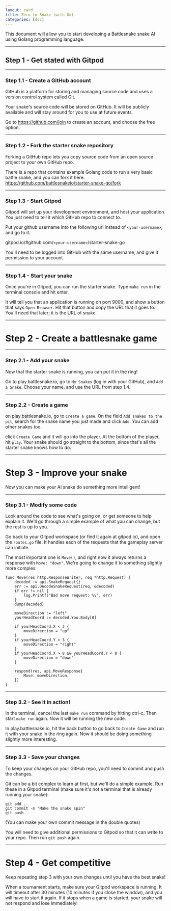 ```yaml
---
layout: card
title: Zero to Snake (with Go)
categories: [doc]
---
```


This document will allow you to start developing a Battlesnake snake AI using Golang programming language.

---

## Step 1 - Get stated with Gitpod

---

### Step 1.1 - Create a GitHub account

GitHub is a platform for storing and managing source code and uses a version control system called Git.

Your snake's source code will be stored on GitHub. It will be publicly available and will stay around for you to use at future events.

Go to https://github.com/join to create an account, and choose the free option.

---

### Step 1.2 - Fork the starter snake repository

Forking a GitHub repo lets you copy source code from an open source project to your own GitHub repo.

There is a repo that contains example Golang code to run a very basic battle snake, and you can fork it here: https://github.com/battlesnakeio/starter-snake-go/fork

---

### Step 1.3 - Start Gitpod

Gitpod will set up your development environment, and host your application. You just need to tell it which GitHub repo to connect to.

Put your github username into the following url instead of `<your-username>`, and go to it.

gitpod.io/#github.com/`<your-username>`/starter-snake-go

You'll need to be logged into GitHub with the same username, and give it permission to your account.

---

### Step 1.4 - Start your snake

Once you're in Gitpod, you can run the starter snake. Type `make run` in the terminal console and hit enter.

It will tell you that an application is running on port 9000, and show a button that says `Open Browser`. Hit that button and copy the URL that it goes to. You'll need that later; it is the URL of snake.

---

# Step 2 - Create a battlesnake game

---

### Step 2.1 - Add your snake

Now that the starter snake is running, you can put it in the ring!

Go to play.battlesnake.io, go to `My Snakes` (log in with your GitHub), and `Add a Snake`. Choose your name, and use the URL from step 1.4.

---

### Step 2.2 - Create a game

on play.battlesnake.io, go to `Create a game`. On the field `Add snakes to the pit`, search for the snake name you just made and click `Add`. You can add other snakes too.

click `Create Game` and it will go into the player. At the bottom of the player, hit `play`. Your snake should go straight to the bottom, since that's all the starter snake knows how to do.

---

# Step 3 - Improve your snake

Now you can make your AI snake do something more intelligent!

---

### Step 3.1 - Modify some code

Look around the code to see what's going on, or get someone to help explain it. We'll go through a simple example of what you can change, but the rest is up to you.

Go back to your Gitpod workspace (or find it again at gitpod.io), and open the `routes.go` file. It handles each of the requests that the gameplay server can initiate.

The most important one is `Move()`, and right now it always returns a response with `Move: "down"`. We're going to change it to something slightly more complex:

```
func Move(res http.ResponseWriter, req *http.Request) {
	decoded := api.SnakeRequest{}
	err := api.DecodeSnakeRequest(req, &decoded)
	if err != nil {
		log.Printf("Bad move request: %v", err)
	}
	dump(decoded)

	moveDirection := "left"
	yourHeadCoord := decoded.You.Body[0]

	if yourHeadCoord.X < 3 {
		moveDirection = "up"
	}
	if yourHeadCoord.Y < 3 {
		moveDirection = "right"
	}
	if yourHeadCoord.X > 8 && yourHeadCoord.Y < 8 {
		moveDirection = "down"
	}

	respond(res, api.MoveResponse{
		Move: moveDirection,
	})
}
```

---

### Step 3.2 - See it in action!

In the terminal, cancel the last `make run` command by hitting ctrl-c. Then start `make run` again. Now it will be running the new code.

In play.battlesnake.io, hit the back button to go back to `Create Game` and run it with your snake in the ring again. Now it should be doing something slightly more interesting.

---

### Step 3.3 - Save your changes

To keep your changes on your GitHub repo, you'll need to commit and push the changes.

Git can be a bit complex to learn at first, but we'll do a simple example. Run these in a Gitpod terminal (make sure it's not a terminal that is already running your snake):
```
git add .
git commit -m "Make the snake spin"
git push
```
(You can make your own commit message in the double quotes)

You will need to give additional permissions to Gitpod so that it can write to your repo. Then run `git push` again.

---

# Step 4 - Get competitive

Keep repeating step 3 with your own changes until you have the best snake!

When a tournament starts, make sure your Gitpod workspace is running. It will timeout after 30 minutes (10 minutes if you close the window), and you will have to start it again. If it stops when a game is started, your snake will not respond and lose immediately!
